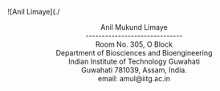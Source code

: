 ![Anil Limaye](./
<p align="center">
Anil Mukund Limaye<br/>------------------------------<br/>Room No. 305, O Block<br/>Department of Biosciences and Bioengineering<br/>Indian Institute of Technology Guwahati<br/>Guwahati 781039, Assam, India.<br/>email: amul@iitg.ac.in

</p>

